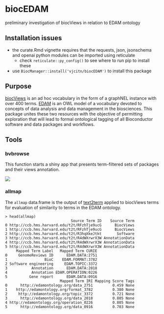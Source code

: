 # biocEDAM
preliminary investigation of biocViews in relation to EDAM ontology

## Installation issues

- the curate.Rmd vignette requires that the requests, json, jsonschema and openai python modules can be imported using reticulate
    - check `reticulate::py_config()` to see where to run pip to install these
- use `BiocManager::install('vjcitn/biocEDAM')` to install this package

## Purpose

[biocViews](https://bioconductor.org/packages/biocViews) is an ad hoc vocabulary in
the form of a graphNEL instance with over 400 terms.  [EDAM](https://edamontology.org)
is an OWL model of a vocabulary devoted to concepts of data analysis and data management
in the biosciences.  This package unites these two resources with the objective of
permitting exploration that will lead to formal ontological tagging of all Bioconductor
software and data packages and workflows.

## Tools

### bvbrowse

This function starts a shiny app that presents term-filtered sets of packages
and their views annotation.

![](https://github.com/vjcitn/biocEDAM/blob/main/BrowseGeneSig.png?raw=true)

### allmap

The `allmap` data.frame is the output of [text2term](https://pypi.org/text2term)
applied to biocViews terms for evaluation of similarity to terms
in the EDAM ontology.

```
> head(allmap)
                              Source Term ID    Source Term
0 http://ccb.hms.harvard.edu/t2t/RFzhTje9ucG      BiocViews
1 http://ccb.hms.harvard.edu/t2t/RFzhTje9ucG      BiocViews
2 http://ccb.hms.harvard.edu/t2t/R3hqXkeJtkt       Software
3 http://ccb.hms.harvard.edu/t2t/R4dWXrwrX3W AnnotationData
4 http://ccb.hms.harvard.edu/t2t/R4dWXrwrX3W AnnotationData
5 http://ccb.hms.harvard.edu/t2t/R4dWXrwrX3W AnnotationData
     Mapped Term Label   Mapped Term CURIE
0     GenomeReviews ID      EDAM.DATA:2751
1                 BioC    EDAM.FORMAT:3782
2 Software engineering     EDAM.TOPIC:3372
3           Annotation      EDAM.DATA:2018
4           Annotation EDAM.OPERATION:0226
5          Gene report      EDAM.DATA:0916
                         Mapped Term IRI Mapping Score Tags
0      http://edamontology.org/data_2751         0.459 None
1    http://edamontology.org/format_3782         0.380 None
2     http://edamontology.org/topic_3372         0.721 None
3      http://edamontology.org/data_2018         0.805 None
4 http://edamontology.org/operation_0226         0.805 None
5      http://edamontology.org/data_0916         0.703 None
```
